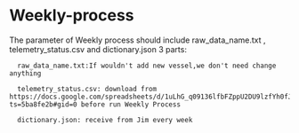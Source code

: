# Weekly-process
The parameter of Weekly process should include raw_data_name.txt , telemetry_status.csv and dictionary.json 3 parts:

      raw_data_name.txt:If wouldn't add new vessel,we don't need change anything

      telemetry_status.csv: download from https://docs.google.com/spreadsheets/d/1uLhG_q09136lfbFZppU2DU9lzfYh0fJYsxDHUgMB1FM/edit?ts=5ba8fe2b#gid=0 before run Weekly Process

      dictionary.json: receive from Jim every week
